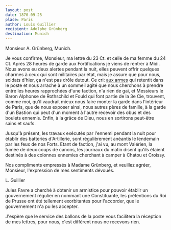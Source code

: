 ```yaml
---
layout: post
date: 1870-09-25
place: Paris
author: Louis Guillier
recipient: Adolphe Grünberg
destination: Munich
---
```


Monsieur A. Grünberg, Munich.

Je vous confirme, Monsieur, ma lettre du 23 Ct. et celle de ma femme du 24 Ct.
Après 28 heures de garde aux Fortifications je viens de rentrer à Midi. Nous
avons eu deux alertes pendant la nuit, elles peuvent offrir quelques charmes
à ceux qui sont militaires par état, mais je assure que pour nous, soldats
d'hier, ça n'est pas drôle dutout. Ce cri: <ins>aux armes</ins> qui retentit dans
le poste et nous arrache à un sommeil agité que nous cherchons à prendre entre
les heures rapprochées d'une faction, n'a rien de gai, et Messieurs le Baron
Alphonse de Rothschild et Fould qui font partie de la 3e Cie, trouvent, comme
moi, qu'il vaudrait mieux nous faire monter la garde dans l'intérieur de Paris,
que de nous exposer ainsi, nous autres pères de famille, à la garde d'un
Bastion qui peut d'un moment à l'autre recevoir des obus et des boulets
ennemis. Enfin, à la grâce de Dieu, nous en sortirons peut-être sains et saufs.

Jusqu'à présent, les travaux exécutés par l'ennemi pendant la nuit pour
établir des batteries d'Artillerie, sont régulièrement anéantis le lendemain
par les feux de nos Forts. Etant de faction, j'ai vu, au mont Valérien, la
fumée de deux coups de canons, les journaux du matin disent qu'ils étaient
destinés à des colonnes ennemies cherchant à camper à Chatou et Croissy.

Nos compliments empressés à Madame Grünberg, et veuillez agréer, Monsieur,
l'expression de mes sentiments dévoués.

L. Guillier


Jules Favre a cherché à obtenir un armistice pour pouvoir établir un
gouvernement régulier en nommant une Constituante, les prétentions du Roi de
Prusse ont été tellement exorbitantes pour l'accorder, que le gouvernement n'a
pu les accepter.

J'espère que le service des ballons de la poste vous facilitera la réception de
mes lettres, pour nous, c'est différent nous ne recevons rien.
